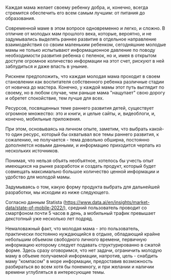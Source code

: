 Каждая мама желает своему ребенку добра, и, конечно, всегда стремится обеспечить его всем самым лучшим: от питания до образования. 

Современной маме в этом вопросе одновременно и легко, и сложно. В отличие от молодых мам прошлого века, которые, вероятно, и не задумывались выделять раннее развитие в отдельное направление взаимодействия со своим маленьким ребенком, сегодняшние молодые мамы не только испытывают информационное давление по поводу необходимости развития ребенка с пеленок, но и, имея в открытом доступе огромное количество информации на этот счет, рискуют в ней заблудиться и даже впасть в уныние.

Рискнем предположить, что каждая молодая мама проходит в своем становлении как воспитателя собственного ребенка различные стадии от новичка до мастера. Конечно, у каждой мамы этот путь выглядит по своему, но в любом случае, чем раньше мама "нащупает" свою дорогу и обретет спокойствие, тем лучше для всех.

Ресурсов, посвященных теме раннего развития детей, существует огромное множество: это и книги, и целые сайты, и, видеоблоги, и, конечно, мобильные приложения. 

При этом, основываясь на личном опыте, заметим, что выбрать какой-то один ресурс, который бы охватывал все темы раннего развития, к сожалению, не получается - тема довольно обширна, постоянно дополняется новыми данными, и информацию приходится черпать из нескольких источников.

Понимая, что нельзя объять необъятное, хотелось бы учесть опыт имеющихся на рынке разработок и создать продукт, который будет совмещать максимально большое количество ценной информации и удобство для молодой мамы. 

Задумываясь о том, какую форму продукта выбрать для дальнейшей разработки, мы исходим из ниже следующего.

Согласно данным Statista (https://www.data.ai/en/insights/market-data/state-of-mobile-2022/), средний пользователь проводит со смартфоном почти 5 часов в день, а мобильный трафик превышает декстопный уже несколько лет подряд.

Немаловажный факт, что молодая мама - это пользователь, практически постоянно нуждающийся в отдыхе, обладающий крайне небольшим объемом свободного личного времени, первичную информацию которому следует подавать структурированно в сжатой форме. Здесь сразу оговоримся, что нет задачи, ограничить молодую маму в объеме получаемой информации, напротив, цель - снабдить маму "компасом" в море информации, предоставив возможность разбираться во всем хотя бы понемногу, и при желании и наличии времени углубляться в интересующие темы.